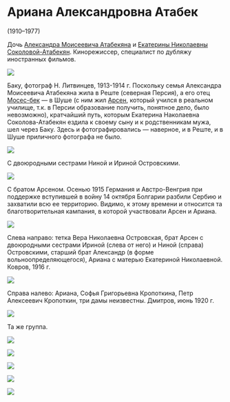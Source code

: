# Ариана Александровна Атабек
(1910–1977)

Дочь [Александра Моисеевича Атабекяна](AMA.md) и [Екатерины Николаевны Соколовой-Атабекян](ENS.md). Кинорежиссер, специалист по дубляжу иностранных фильмов.

![](img/Ariana-sen-1.jpg)

Баку, фотограф Н. Литвинцев, 1913-1914 г.
Поскольку семья Александра Моисеевича Атабекяна жила в Реште (северная Персия), а его отец [Мосес-бек](MbA.md) — в Шуше (с ним жил [Арсен](ArAA.md), который учился в реальном училище, т.к. в Персии образование получить, понятное дело, было невозможно), кратчайший путь, которым Екатерина Наколаевна Соколова-Атабекян ездила к своему сыну и к родственникам мужа, шел через Баку. Здесь и фотографировались — наверное, и в Реште, и в Шуше приличного фотографа не было.

![](img/Ariana-sen_NNO_INO.jpg)

С двоюродными сестрами Ниной и Ириной Островскими.

![](img/P_S&Ch.jpg)

С братом Арсеном.
Осенью 1915 Германия и Австро-Венгрия при поддержке вступившей в войну 14 октября Болгарии разбили Сербию и захватили всю ее территорию. Видимо, к этому времени и относится та благотворительная кампания, в которой участвовали Арсен и Ариана.

![](img/kovrov-1916.jpg)

Слева направо: тетка Вера Николаевна Островская, брат Арсен с двоюродными сестрами Ириной (слева от него) и Ниной (справа) Островскими, старший брат Александр (в форме вольноопределяющегося), Ариана с матерью Екатериной Николаевной. Ковров, 1916 г.

![](img/PAK-SGK-Ariana-1.JPG)

Справа налево: Ариана, Софья Григорьевна Кропоткина, Петр Алексеевич Кропоткин, три дамы неизвестны. Дмитров, июнь 1920 г.

![](img/PAK-SGK-Ariana-2.JPG)

Та же группа.

![](img/Ariana-sen-2.jpg)

![](img/Ariana-sen-3.jpg)

![](img/Ariana-sen-4.jpg)

![](img/Ariana-sen-5.jpg)

![](img/Ariana-sen-6.jpg)